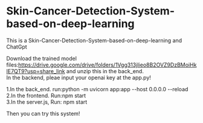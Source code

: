 # Skin-Cancer-Detection-System-based-on-deep-learning

This is a Skin-Cancer-Detection-System-based-on-deep-learning and ChatGpt

Download the trained model files:https://drive.google.com/drive/folders/1Vgg313jIieo8B2OVZ9DzBMoiHkIE7QT9?usp=share_link and unzip this in the back_end.<br> In the backend, pleae input your openai key at the app.py!

1.In the back_end. run:python -m uvicorn app:app --host 0.0.0.0 --reload<br>2.In the frontend. Run:npm start<br>3.In the server.js, Run: npm start<br>

Then you can try this system!
